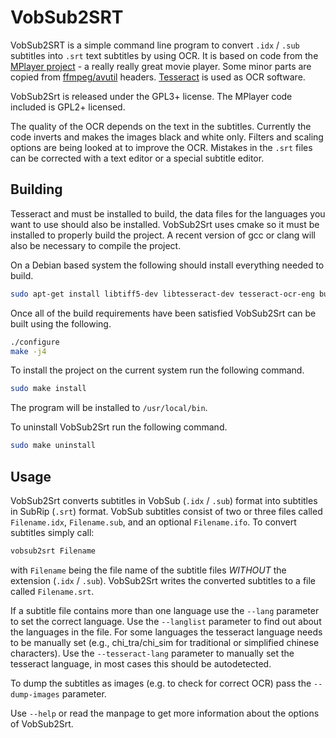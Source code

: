 # VobSub2SRT

VobSub2SRT is a simple command line program to convert `.idx` / `.sub` subtitles into `.srt` text subtitles by using OCR.
It is based on code from the [MPlayer project](http://www.mplayerhq.hu) - a really really great movie player.
Some minor parts are copied from [ffmpeg/avutil](http://ffmpeg.org/) headers.
[Tesseract](http://code.google.com/p/tesseract-ocr/) is used as OCR software.

VobSub2Srt is released under the GPL3+ license.
The MPlayer code included is GPL2+ licensed.

The quality of the OCR depends on the text in the subtitles.
Currently the code inverts and makes the images black and white only.
Filters and scaling options are being looked at to improve the OCR.
Mistakes in the `.srt` files can be corrected with a text editor or a special subtitle editor.

## Building

Tesseract and must be installed to build, the data files for the languages you want to use should also be installed.
VobSub2Srt uses cmake so it must be installed to properly build the project.
A recent version of gcc or clang will also be necessary to compile the project.

On a Debian based system the following should install everything needed to build.

``` bash
sudo apt-get install libtiff5-dev libtesseract-dev tesseract-ocr-eng build-essential cmake pkg-config
```

Once all of the build requirements have been satisfied VobSub2Srt can be built using the following.

``` bash
./configure
make -j4
```

To install the project on the current system run the following command.

``` bash
sudo make install
```

The program will be installed to `/usr/local/bin`.

To uninstall VobSub2Srt run the following command.

``` bash
sudo make uninstall
``` 

## Usage

VobSub2Srt converts subtitles in VobSub (`.idx` / `.sub`) format into subtitles in SubRip (`.srt`) format.
VobSub subtitles consist of two or three files called `Filename.idx`, `Filename.sub`, and an optional `Filename.ifo`.
To convert subtitles simply call:

``` bash
vobsub2srt Filename
```

with `Filename` being the file name of the subtitle files *WITHOUT* the extension (`.idx` / `.sub`).
VobSub2Srt writes the converted subtitles to a file called `Filename.srt`.

If a subtitle file contains more than one language use the `--lang` parameter to set the correct language.
Use the `--langlist` parameter to find out about the languages in the file.
For some languages the tesseract language needs to be manually set (e.g., chi_tra/chi_sim for traditional or simplified chinese characters).
Use the `--tesseract-lang` parameter to manually set the tesseract language, in most cases this should be autodetected.

To dump the subtitles as images (e.g. to check for correct OCR) pass the `--dump-images` parameter.

Use `--help` or read the manpage to get more information about the options of VobSub2Srt.
